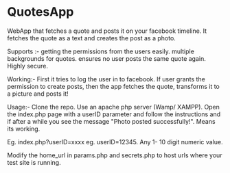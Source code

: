 # QuotesApp

WebApp that fetches a quote and posts it on your facebook timeline. It fetches the quote as a text and creates the post as a photo. 

Supports :- getting the permissions from the users easily. 
            multiple backgrounds for quotes.
            ensures no user posts the same quote again.
            Highly secure.
            
Working:- First it tries to log the user in to facebook. If user grants the permission to create posts, then the app fetches the quote, 
          transforms it to a picture and posts it! 
          
Usage:- Clone the repo. Use an apache php server (Wamp/ XAMPP). Open the index.php page with a userID parameter and follow the instructions and if after a while you see the message "Photo posted successfully!". Means its working.

Eg. index.php?userID=xxxx
eg. userID=12345. Any 1- 10 digit numeric value. 

Modify the home_url in params.php and secrets.php to host urls where your test site is running. 
